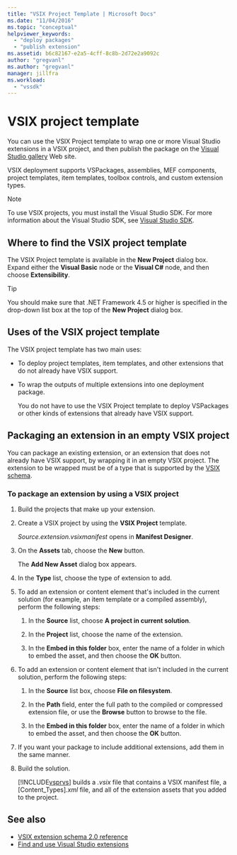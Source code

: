 ```yaml
---
title: "VSIX Project Template | Microsoft Docs"
ms.date: "11/04/2016"
ms.topic: "conceptual"
helpviewer_keywords:
  - "deploy packages"
  - "publish extension"
ms.assetid: b6c82167-e2a5-4cff-8c8b-2d72e2a9092c
author: "gregvanl"
ms.author: "gregvanl"
manager: jillfra
ms.workload:
  - "vssdk"
---
```

# VSIX project template
You can use the VSIX Project template to wrap one or more Visual Studio extensions in a VSIX project, and then publish the package on the [Visual Studio gallery](http://go.microsoft.com/fwlink/?LinkID=123847) Web site.

 VSIX deployment supports VSPackages, assemblies, MEF components, project templates, item templates, toolbox controls, and custom extension types.

> [!NOTE]
>  To use VSIX projects, you must install the Visual Studio SDK. For more information about the Visual Studio SDK, see [Visual Studio SDK](../extensibility/visual-studio-sdk.md).

## Where to find the VSIX project template
 The VSIX Project template is available in the **New Project** dialog box. Expand either the **Visual Basic** node or the **Visual C#** node, and then choose **Extensibility**.

> [!TIP]
>  You should make sure that .NET Framework 4.5 or higher is specified in the drop-down list box at the top of the **New Project** dialog box.

## Uses of the VSIX project template
 The VSIX project template has two main uses:

- To deploy project templates, item templates, and other extensions that do not already have VSIX support.

- To wrap the outputs of multiple extensions into one deployment package.

  You do not have to use the VSIX Project template to deploy VSPackages or other kinds of extensions that already have VSIX support.

## Packaging an extension in an empty VSIX project
 You can package an existing extension, or an extension that does not already have VSIX support, by wrapping it in an empty VSIX project. The extension to be wrapped must be of a type that is supported by the [VSIX schema](../extensibility/vsix-extension-schema-2-0-reference.md).

### To package an extension by using a VSIX project

1. Build the projects that make up your extension.

2. Create a VSIX project by using the **VSIX Project** template.

    *Source.extension.vsixmanifest* opens in **Manifest Designer**.

3. On the **Assets** tab, choose the **New** button.

    The **Add New Asset** dialog box appears.

4. In the **Type** list, choose the type of extension to add.

5. To add an extension or content element that's included in the current solution (for example, an item template or a compiled assembly), perform the following steps:

   1.  In the **Source** list, choose **A project in current solution**.

   2.  In the **Project** list, choose the name of the extension.

   3.  In the **Embed in this folder** box, enter the name of a folder in which to embed the asset, and then choose the **OK** button.

6. To add an extension or content element that isn't included in the current solution, perform the following steps:

   1.  In the **Source** list box, choose **File on filesystem**.

   2.  In the **Path** field, enter the full path to the compiled or compressed extension file, or use the **Browse** button to browse to the file.

   3.  In the **Embed in this folder** box, enter the name of a folder in which to embed the asset, and then choose the **OK** button.

7. If you want your package to include additional extensions, add them in the same manner.

8. Build the solution.

    [!INCLUDE[vsprvs](../code-quality/includes/vsprvs_md.md)] builds a *.vsix* file that contains a VSIX manifest file, a [Content_Types]*.xml* file, and all of the extension assets that you added to the project.

## See also
- [VSIX extension schema 2.0 reference](../extensibility/vsix-extension-schema-2-0-reference.md)
- [Find and use Visual Studio extensions](../ide/finding-and-using-visual-studio-extensions.md)